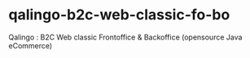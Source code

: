 qalingo-b2c-web-classic-fo-bo
=============================

Qalingo : B2C Web classic Frontoffice &amp; Backoffice (opensource Java eCommerce)
